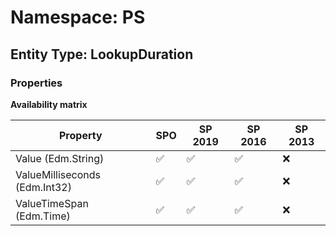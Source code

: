 # Namespace: PS

## Entity Type: LookupDuration

### Properties

**Availability matrix**

Property | SPO | SP 2019 | SP 2016 | SP 2013
----------|-----|---------|---------|--------
Value (Edm.String) | ✅ | ✅ | ✅ | ❌
ValueMilliseconds (Edm.Int32) | ✅ | ✅ | ✅ | ❌
ValueTimeSpan (Edm.Time) | ✅ | ✅ | ✅ | ❌

